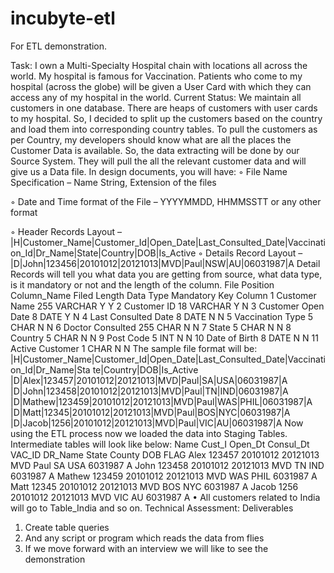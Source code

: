 # incubyte-etl
For ETL demonstration.

Task:
I own a Multi-Specialty Hospital chain with locations all across the world. My hospital is famous for
Vaccination. Patients who come to my hospital (across the globe) will be given a User Card with
which they can access any of my hospital in the world.
Current Status:
We maintain all customers in one database. There are heaps of customers with user cards to my
hospital. So, I decided to split up the customers based on the country and load them into
corresponding country tables.
To pull the customers as per Country, my developers should know what are all the places the
Customer Data is available. So, the data extracting will be done by our Source System. They will pull
the all the relevant customer data and will give us a Data file.
In design documents, you will have:
◦ File Name Specification – Name String, Extension of the files

◦ Date and Time format of the File – YYYYMMDD, HHMMSSTT or any other format

◦ Header Records Layout –
|H|Customer_Name|Customer_Id|Open_Date|Last_Consulted_Date|Vaccination_Id|Dr_Name|State|Country|DOB|Is_Active
◦ Details Record Layout – |D|John|123456|20101012|20121013|MVD|Paul|NSW|AU|06031987|A
Detail Records will tell you what data you are getting from source, what data type, is it mandatory or
not and the length of the column.
File Position Column_Name Filed Length Data Type Mandatory Key Column
1 Customer Name 255 VARCHAR Y Y
2 Customer ID 18 VARCHAR Y N
3 Customer Open Date 8 DATE Y N
4 Last Consulted Date 8 DATE N N
5 Vaccination Type 5 CHAR N N
6 Doctor Consulted 255 CHAR N N
7 State 5 CHAR N N
8 Country 5 CHAR N N
9 Post Code 5 INT N N
10 Date of Birth 8 DATE N N
11 Active Customer 1 CHAR N N
The sample file format will be:
|H|Customer_Name|Customer_Id|Open_Date|Last_Consulted_Date|Vaccination_Id|Dr_Name|Sta
te|Country|DOB|Is_Active
|D|Alex|123457|20101012|20121013|MVD|Paul|SA|USA|06031987|A
|D|John|123458|20101012|20121013|MVD|Paul|TN|IND|06031987|A
|D|Mathew|123459|20101012|20121013|MVD|Paul|WAS|PHIL|06031987|A
|D|Matt|12345|20101012|20121013|MVD|Paul|BOS|NYC|06031987|A
|D|Jacob|1256|20101012|20121013|MVD|Paul|VIC|AU|06031987|A
Now using the ETL process now we loaded the data into Staging Tables. Intermediate tables will look
like below:
Name Cust_I Open_Dt Consul_Dt VAC_ID DR_Name State County DOB FLAG
Alex 123457 20101012 20121013 MVD Paul SA USA 6031987 A
John 123458 20101012 20121013 MVD TN IND 6031987 A
Mathew 123459 20101012 20121013 MVD WAS PHIL 6031987 A
Matt 12345 20101012 20121013 MVD BOS NYC 6031987 A
Jacob 1256 20101012 20121013 MVD VIC AU 6031987 A
• All customers related to India will go to Table_India and so on.
Technical Assessment: Deliverables
1. Create table queries
2. And any script or program which reads the data from flies
3. If we move forward with an interview we will like to see the demonstration
